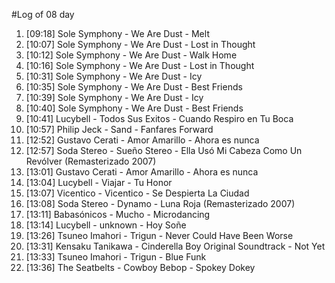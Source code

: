 #Log of 08 day

1. [09:18] Sole Symphony - We Are Dust - Melt
1. [10:07] Sole Symphony - We Are Dust - Lost in Thought
1. [10:12] Sole Symphony - We Are Dust - Walk Home
1. [10:16] Sole Symphony - We Are Dust - Lost in Thought
1. [10:31] Sole Symphony - We Are Dust - Icy
1. [10:35] Sole Symphony - We Are Dust - Best Friends
1. [10:39] Sole Symphony - We Are Dust - Icy
1. [10:40] Sole Symphony - We Are Dust - Best Friends
1. [10:41] Lucybell - Todos Sus Exitos - Cuando Respiro en Tu Boca
1. [10:57] Philip Jeck - Sand - Fanfares Forward
1. [12:52] Gustavo Cerati - Amor Amarillo - Ahora es nunca
1. [12:57] Soda Stereo - Sueño Stereo - Ella Usó Mi Cabeza Como Un Revólver (Remasterizado 2007)
1. [13:01] Gustavo Cerati - Amor Amarillo - Ahora es nunca
1. [13:04] Lucybell - Viajar - Tu Honor
1. [13:07] Vicentico - Vicentico - Se Despierta La Ciudad
1. [13:08] Soda Stereo - Dynamo - Luna Roja (Remasterizado 2007)
1. [13:11] Babasónicos - Mucho - Microdancing
1. [13:14] Lucybell - unknown - Hoy Soñe
1. [13:26] Tsuneo Imahori - Trigun - Never Could Have Been Worse
1. [13:31] Kensaku Tanikawa - Cinderella Boy Original Soundtrack - Not Yet
1. [13:33] Tsuneo Imahori - Trigun - Blue Funk
1. [13:36] The Seatbelts - Cowboy Bebop - Spokey Dokey
